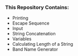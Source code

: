 ### This Repository Contains:

- Printing
- Escape Sequence
- Input
- String Concatenation
- Variables
- Calculating Length of a String
- Band Name Generator
